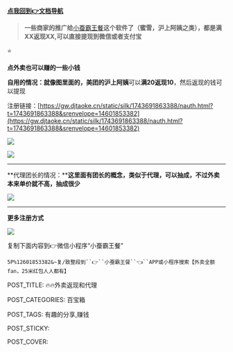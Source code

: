 
[**点我回到👉文档导航**](https://kdocs.cn/l/clf4xOs5a3Q1?linkname=MTuzCk7OTP)

> **一些商家的推广给**[小蚕霸王餐](https://gw.djtaoke.cn/static/silk/1743691863388/nauth.html?t=1743691863388&srenvelope=14601853382)**这个软件了（蜜雪，沪上阿姨之类），都是满XX返现XX,可以直接提现到微信或者支付宝**

⭐

**点外卖也可以赚的一些小钱**

**自用的情况：**就像图里面的，**美团**的**沪上阿姨**可以**满20返现10**，然后返现的钱可以提现

注册链接：[https://gw.djtaoke.cn/static/silk/1743691863388/nauth.html?t=1743691863388&srenvelope=14601853382](https://gw.djtaoke.cn/static/silk/1743691863388/nauth.html?t=1743691863388&srenvelope=14601853382)

![](http://www.kdocs.cn/api/v3/office/copy/Q01Gc2FwSmNJOGlaUXBwL2o3bnBWYWFqMWM1QStQMkJ0YVJUSjBkNk5CRTdkRm42akpMMDlJUUNZRitwZWZOckd6RVg1N3BHZ2VQL3N6NFRtQTVObmI2SU4vMmFaSFhvaHFnbzBPV2F0Uy9qLzlMdVBkZjlnYUhUYTIxSlhPcVYxZ3JsVElwdGR3VUFxY3NENXMwQlN2eVp6Skt2QWszNkFtdzUwVElRUUx0bjVSL3lLTmM5ckt1ZDNRY3JsR1VzL3FpSWZRM014Y1J3WGZHeExLZk9odVU0T2M0Qlczd0FIUytqc1E3c1c0anVtYVVKZ3hLU3NXM0libEU2a1RUSXFqVXJ3WDlLWGRZPQ==/attach/object/EQDOUQA7ADABC?)

![](http://www.kdocs.cn/api/v3/office/copy/Q01Gc2FwSmNJOGlaUXBwL2o3bnBWYWFqMWM1QStQMkJ0YVJUSjBkNk5CRTdkRm42akpMMDlJUUNZRitwZWZOckd6RVg1N3BHZ2VQL3N6NFRtQTVObmI2SU4vMmFaSFhvaHFnbzBPV2F0Uy9qLzlMdVBkZjlnYUhUYTIxSlhPcVYxZ3JsVElwdGR3VUFxY3NENXMwQlN2eVp6Skt2QWszNkFtdzUwVElRUUx0bjVSL3lLTmM5ckt1ZDNRY3JsR1VzL3FpSWZRM014Y1J3WGZHeExLZk9odVU0T2M0Qlczd0FIUytqc1E3c1c0anVtYVVKZ3hLU3NXM0libEU2a1RUSXFqVXJ3WDlLWGRZPQ==/attach/object/G7D6SQA7ACAEC?)

----------

**代理团长的情况：****这里面有团长的概念，类似于代理，可以抽成，不过外卖本来单价就不高，抽成很少**

![](http://www.kdocs.cn/api/v3/office/copy/Q01Gc2FwSmNJOGlaUXBwL2o3bnBWYWFqMWM1QStQMkJ0YVJUSjBkNk5CRTdkRm42akpMMDlJUUNZRitwZWZOckd6RVg1N3BHZ2VQL3N6NFRtQTVObmI2SU4vMmFaSFhvaHFnbzBPV2F0Uy9qLzlMdVBkZjlnYUhUYTIxSlhPcVYxZ3JsVElwdGR3VUFxY3NENXMwQlN2eVp6Skt2QWszNkFtdzUwVElRUUx0bjVSL3lLTmM5ckt1ZDNRY3JsR1VzL3FpSWZRM014Y1J3WGZHeExLZk9odVU0T2M0Qlczd0FIUytqc1E3c1c0anVtYVVKZ3hLU3NXM0libEU2a1RUSXFqVXJ3WDlLWGRZPQ==/attach/object/ALF7CQA7ADQBQ?)

----------

**更多注册方式**

![](http://www.kdocs.cn/api/v3/office/copy/Q01Gc2FwSmNJOGlaUXBwL2o3bnBWYWFqMWM1QStQMkJ0YVJUSjBkNk5CRTdkRm42akpMMDlJUUNZRitwZWZOckd6RVg1N3BHZ2VQL3N6NFRtQTVObmI2SU4vMmFaSFhvaHFnbzBPV2F0Uy9qLzlMdVBkZjlnYUhUYTIxSlhPcVYxZ3JsVElwdGR3VUFxY3NENXMwQlN2eVp6Skt2QWszNkFtdzUwVElRUUx0bjVSL3lLTmM5ckt1ZDNRY3JsR1VzL3FpSWZRM014Y1J3WGZHeExLZk9odVU0T2M0Qlczd0FIUytqc1E3c1c0anVtYVVKZ3hLU3NXM0libEU2a1RUSXFqVXJ3WDlLWGRZPQ==/attach/object/EDRPOQA7ACAFI?)

复制下面内容到👉微信小程序“小蚕霸王餐”

`5P%12601853382&~复/致整段到``👉``小蚕霸王餐``👈``APP或小程序搜索【外卖全额fan，25米红包人人都有】`

POST_TITLE: 🔥🔥外卖返现和代理

POST_CATEGORIES: 百宝箱

POST_TAGS: 有趣的分享,赚钱

POST_STICKY:

POST_COVER:
<!--stackedit_data:
eyJoaXN0b3J5IjpbMTIzNjM5NDE3MV19
-->